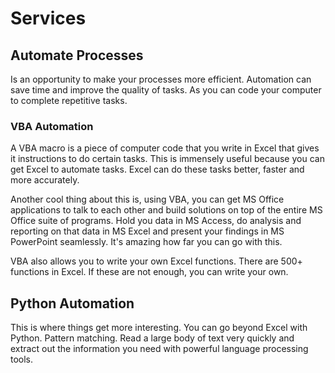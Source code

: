 # Services

## Automate Processes
Is an opportunity to make your processes more efficient. Automation can save time and improve the quality of tasks. As you can code your computer to complete repetitive tasks.

### VBA Automation
A VBA macro is a piece of computer code that you write in Excel that gives it instructions to do certain tasks. This is immensely useful because you can get Excel to automate tasks. Excel can do these tasks better, faster and more accurately. 

Another cool thing about this is, using VBA, you can get MS Office applications to talk to each other and build solutions on top of the entire MS Office suite of programs. Hold you data in MS Access, do analysis and reporting on that data in MS Excel and present your findings in MS PowerPoint seamlessly. It's amazing how far you can go with this. 

VBA also allows you to write your own Excel functions. There are 500+ functions in Excel. If these are not enough, you can write your own. 

## Python Automation
This is where things get more interesting. You can go beyond Excel with Python. 
Pattern matching. Read a large body of text very quickly and extract out the information you need with powerful language processing tools. 




<!--stackedit_data:
eyJoaXN0b3J5IjpbLTEwMzc3NzQ1MjcsMTYwNjU1NTQwXX0=
-->